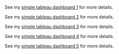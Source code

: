 See my [simple tableau dashboard 1](https://public.tableau.com/app/profile/ramon.jonelle.parafina/viz/ShopDashboard_17016763225000/Dashboard1?publish=yes) for more details.

See my [simple tableau dashboard 2](https://public.tableau.com/app/profile/ramon.jonelle.parafina/viz/ShopDashboard_17016763225000/Dashboard2?publish=yes) for more details.

See my [simple tableau dashboard 3](https://public.tableau.com/app/profile/ramon.jonelle.parafina/viz/ShopDashboard_17016763225000/Dashboard3?publish=yes) for more details.

See my [simple tableau dashboard 4](https://public.tableau.com/app/profile/ramon.jonelle.parafina/viz/ShopDashboard_17016763225000/Dashboard4?publish=yes) for more details.

See my [simple tableau dashboard 5](https://public.tableau.com/app/profile/ramon.jonelle.parafina/viz/ShopDashboard_17016763225000/Dashboard5?publish=yes) for more details.
